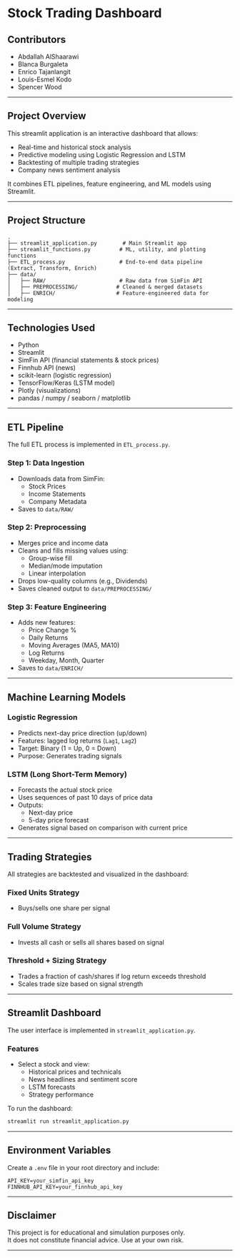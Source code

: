 # Stock Trading Dashboard

## Contributors

- Abdallah AlShaarawi  
- Blanca Burgaleta  
- Enrico Tajanlangit  
- Louis-Esmel Kodo  
- Spencer Wood  

---

## Project Overview

This streamlit application is an interactive dashboard that allows:

- Real-time and historical stock analysis  
- Predictive modeling using Logistic Regression and LSTM  
- Backtesting of multiple trading strategies  
- Company news sentiment analysis  

It combines ETL pipelines, feature engineering, and ML models using Streamlit.

---

## Project Structure

```
.
├── streamlit_application.py        # Main Streamlit app  
├── streamlit_functions.py         # ML, utility, and plotting functions  
├── ETL_process.py                 # End-to-end data pipeline (Extract, Transform, Enrich)  
├── data/
│   ├── RAW/                       # Raw data from SimFin API  
│   ├── PREPROCESSING/            # Cleaned & merged datasets  
│   ├── ENRICH/                   # Feature-engineered data for modeling  
```

---

## Technologies Used

- Python  
- Streamlit  
- SimFin API (financial statements & stock prices)  
- Finnhub API (news)  
- scikit-learn (logistic regression)  
- TensorFlow/Keras (LSTM model)  
- Plotly (visualizations)  
- pandas / numpy / seaborn / matplotlib  

---

## ETL Pipeline

The full ETL process is implemented in `ETL_process.py`.

### Step 1: Data Ingestion

- Downloads data from SimFin:
  - Stock Prices
  - Income Statements
  - Company Metadata
- Saves to `data/RAW/`

### Step 2: Preprocessing

- Merges price and income data  
- Cleans and fills missing values using:
  - Group-wise fill
  - Median/mode imputation
  - Linear interpolation  
- Drops low-quality columns (e.g., Dividends)  
- Saves cleaned output to `data/PREPROCESSING/`

### Step 3: Feature Engineering

- Adds new features:
  - Price Change %
  - Daily Returns
  - Moving Averages (MA5, MA10)
  - Log Returns
  - Weekday, Month, Quarter  
- Saves to `data/ENRICH/`

---

## Machine Learning Models

### Logistic Regression

- Predicts next-day price direction (up/down)  
- Features: lagged log returns (`Lag1`, `Lag2`)  
- Target: Binary (1 = Up, 0 = Down)  
- Purpose: Generates trading signals  

### LSTM (Long Short-Term Memory)

- Forecasts the actual stock price  
- Uses sequences of past 10 days of price data  
- Outputs:
  - Next-day price
  - 5-day price forecast  
- Generates signal based on comparison with current price  

---

## Trading Strategies

All strategies are backtested and visualized in the dashboard:

### Fixed Units Strategy

- Buys/sells one share per signal  

### Full Volume Strategy

- Invests all cash or sells all shares based on signal  

### Threshold + Sizing Strategy

- Trades a fraction of cash/shares if log return exceeds threshold  
- Scales trade size based on signal strength  

---

## Streamlit Dashboard

The user interface is implemented in `streamlit_application.py`.

### Features

- Select a stock and view:
  - Historical prices and technicals  
  - News headlines and sentiment score  
  - LSTM forecasts  
  - Strategy performance  

To run the dashboard:

```bash
streamlit run streamlit_application.py
```

---

## Environment Variables

Create a `.env` file in your root directory and include:

```
API_KEY=your_simfin_api_key
FINNHUB_API_KEY=your_finnhub_api_key
```

---

## Disclaimer

This project is for educational and simulation purposes only.  
It does not constitute financial advice. Use at your own risk.

---



